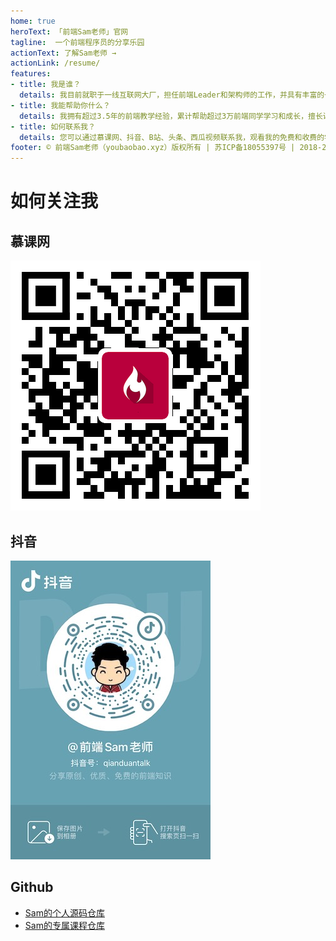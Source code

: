 ```yaml
---
home: true
heroText: 「前端Sam老师」官网
tagline:  一个前端程序员的分享乐园
actionText: 了解Sam老师 →
actionLink: /resume/
features:
- title: 我是谁？
  details: 我目前就职于一线互联网大厂，担任前端Leader和架构师的工作，并具有丰富的一线大厂招聘经验
- title: 我能帮助你什么？
  details: 我拥有超过3.5年的前端教学经验，累计帮助超过3万前端同学学习和成长，擅长讲解复杂的技术知识
- title: 如何联系我？
  details: 您可以通过慕课网、抖音、B站、头条、西瓜视频联系我，观看我的免费和收费的学习视频
footer: © 前端Sam老师（youbaobao.xyz）版权所有 | 苏ICP备18055397号 | 2018-2021 Powered by Sam
---
```



# 如何关注我
## 慕课网
![imooc](./images/imooc.png)

## 抖音
![douyin](./images/douyin.jpeg)

## Github

- [Sam的个人源码仓库](https://github.com/sam9831)
- [Sam的专属课程仓库](https://github.com/fast-learn)

